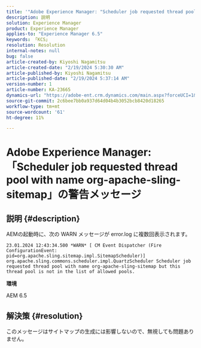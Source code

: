 ```yaml
---
title: '"Adobe Experience Manager: "Scheduler job requested thread pool with name org-apache-sling-sitemap\"の WARN メッセージ"'
description: 説明
solution: Experience Manager
product: Experience Manager
applies-to: "Experience Manager 6.5"
keywords: 「KCS」
resolution: Resolution
internal-notes: null
bug: false
article-created-by: Kiyoshi Nagamitsu
article-created-date: "2/19/2024 5:30:30 AM"
article-published-by: Kiyoshi Nagamitsu
article-published-date: "2/19/2024 5:37:14 AM"
version-number: 1
article-number: KA-23665
dynamics-url: "https://adobe-ent.crm.dynamics.com/main.aspx?forceUCI=1&pagetype=entityrecord&etn=knowledgearticle&id=1069c7fc-e7ce-ee11-9079-6045bd0067ea"
source-git-commit: 2c6bee7bb0a937d64d04b4b3052bcb8420d18265
workflow-type: tm+mt
source-wordcount: '61'
ht-degree: 11%

---
```


# Adobe Experience Manager:「Scheduler job requested thread pool with name org-apache-sling-sitemap」の警告メッセージ

## 説明 {#description}


AEMの起動時に、次の WARN メッセージが error.log に複数回表示されます。


```
23.01.2024 12:43:34.500 *WARN* [ CM Event Dispatcher (Fire ConfigurationEvent: pid=org.apache.sling.sitemap.impl.SitemapScheduler)]  org.apache.sling.commons.scheduler.impl.QuartzScheduler Scheduler job requested thread pool with name org-apache-sling-sitemap but this thread pool is not in the list of allowed pools.
```


<b>環境</b>

AEM 6.5


## 解決策 {#resolution}


このメッセージはサイトマップの生成には影響しないので、無視しても問題ありません。
